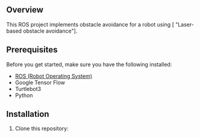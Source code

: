 ## Overview

This ROS project implements obstacle avoidance for a robot using [ "Laser-based obstacle avoidance"].

## Prerequisites

Before you get started, make sure you have the following installed:

- [ROS (Robot Operating System)](http://www.ros.org/)
- Google Tensor Flow
- Turtlebot3
- Python

## Installation

1. Clone this repository:

   ```bash
   
